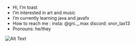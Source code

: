 - Hi, I’m toast
- I’m interested in art and music
- I’m currently learning java and javafx
- How to reach me : insta: @grc._.max discord: snor_lax13
- Pronouns: he/they

![Alt Text](https://media.giphy.com/media/vFKqnCdLPNOKc/giphy.gif)
